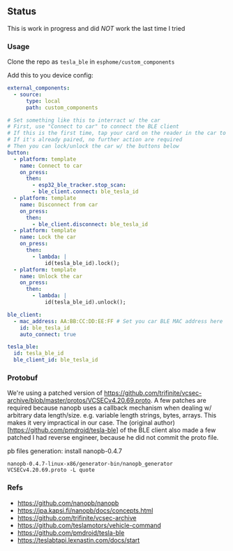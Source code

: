 ## Status

This is work in progress and did *NOT* work the last time I tried

### Usage

Clone the repo as `tesla_ble` in `esphome/custom_components`

Add this to you device config:
```yaml
external_components:
  - source:
      type: local
      path: custom_components

# Set something like this to interract w/ the car
# First, use "Connect to car" to connect the BLE client
# If this is the first time, tap your card on the reader in the car to confirm the new key
# If it's already paired, no further action are required
# Then you can lock/unlock the car w/ the buttons below
button:
  - platform: template
    name: Connect to car
    on_press: 
      then:
        - esp32_ble_tracker.stop_scan:
        - ble_client.connect: ble_tesla_id
  - platform: template
    name: Disconnect from car
    on_press: 
      then:
        - ble_client.disconnect: ble_tesla_id
  - platform: template
    name: Lock the car
    on_press: 
      then:
        - lambda: |
            id(tesla_ble_id).lock();
  - platform: template
    name: Unlock the car
    on_press: 
      then:
        - lambda: |
            id(tesla_ble_id).unlock();

ble_client:
  - mac_address: AA:BB:CC:DD:EE:FF # Set you car BLE MAC address here
    id: ble_tesla_id
    auto_connect: true

tesla_ble:
  id: tesla_ble_id
  ble_client_id: ble_tesla_id
```

### Protobuf

We're using a patched version of https://github.com/trifinite/vcsec-archive/blob/master/protos/VCSECv4.20.69.proto.
A few patches are required because nanopb uses a callback mechanism when dealing w/ arbitrary data length/size.
e.g. variable length strings, bytes, arrays. This makes it very impractical in our case.
The (original author)[https://github.com/pmdroid/tesla-ble] of the BLE client also made a few patched I had reverse engineer, because he did not commit the proto file.

pb files generation:
install nanopb-0.4.7
```shell
nanopb-0.4.7-linux-x86/generator-bin/nanopb_generator VCSECv4.20.69.proto -L quote
```

### Refs

- https://github.com/nanopb/nanopb
- https://jpa.kapsi.fi/nanopb/docs/concepts.html
- https://github.com/trifinite/vcsec-archive
- https://github.com/teslamotors/vehicle-command
- https://github.com/pmdroid/tesla-ble
- https://teslabtapi.lexnastin.com/docs/start
